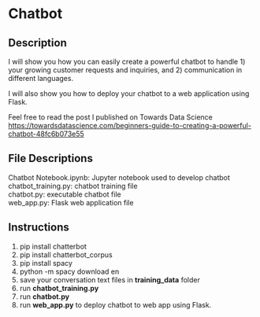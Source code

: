 # Chatbot
## Description

I will show you how you can easily create a powerful chatbot to handle 1) your growing customer requests and inquiries, and 2) communication in different languages.
 
I will also show you how to deploy your chatbot to a web application using Flask.

Feel free to read the post I published on Towards Data Science
https://towardsdatascience.com/beginners-guide-to-creating-a-powerful-chatbot-48fc6b073e55

## File Descriptions
Chatbot Notebook.ipynb: Jupyter notebook used to develop chatbot<br/>
chatbot_training.py: chatbot training file<br/>
chatbot.py: executable chatbot file<br/>
web_app.py: Flask web application file<br/>

## Instructions
1. pip install chatterbot
2. pip install chatterbot_corpus
3. pip install spacy
4. python -m spacy download en
5. save your conversation text files in **training_data** folder
6. run **chatbot_training.py**
7. run **chatbot.py**
8. run **web_app.py** to deploy chatbot to web app using Flask.
